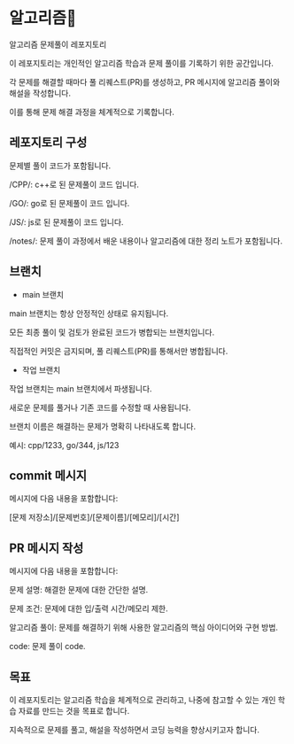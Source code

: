 # 알고리즘📝

알고리즘 문제풀이 레포지토리

이 레포지토리는 개인적인 알고리즘 학습과 문제 풀이를 기록하기 위한 공간입니다.

각 문제를 해결할 때마다 풀 리퀘스트(PR)를 생성하고, PR 메시지에 알고리즘 풀이와 해설을 작성합니다. 

이를 통해 문제 해결 과정을 체계적으로 기록합니다.

## 레포지토리 구성
문제별 풀이 코드가 포함됩니다.

/CPP/: c++로 된 문제풀이 코드 입니다.

/GO/: go로 된 문제풀이 코드 입니다.

/JS/: js로 된 문제풀이 코드 입니다.

/notes/: 문제 풀이 과정에서 배운 내용이나 알고리즘에 대한 정리 노트가 포함됩니다.

## 브랜치
-  main 브랜치

main 브랜치는 항상 안정적인 상태로 유지됩니다.

모든 최종 풀이 및 검토가 완료된 코드가 병합되는 브랜치입니다.

직접적인 커밋은 금지되며, 풀 리퀘스트(PR)를 통해서만 병합됩니다.

- 작업 브랜치

작업 브랜치는 main 브랜치에서 파생됩니다.

새로운 문제를 풀거나 기존 코드를 수정할 때 사용됩니다.

브랜치 이름은 해결하는 문제가 명확히 나타내도록 합니다.

예시: cpp/1233, go/344, js/123


## commit 메시지 
메시지에 다음 내용을 포함합니다:

[문제 저장소]/[문제번호]/[문제이름]/[메모리]/[시간]

## PR 메시지 작성 
메시지에 다음 내용을 포함합니다:

문제 설명: 해결한 문제에 대한 간단한 설명.

문제 조건: 문제에 대한 입/출력 시간/메모리 제한.

알고리즘 풀이: 문제를 해결하기 위해 사용한 알고리즘의 핵심 아이디어와 구현 방법.

code: 문제 풀이 code.

## 목표
이 레포지토리는 알고리즘 학습을 체계적으로 관리하고, 나중에 참고할 수 있는 개인 학습 자료를 만드는 것을 목표로 합니다. 

지속적으로 문제를 풀고, 해설을 작성하면서 코딩 능력을 향상시키고자 합니다.


